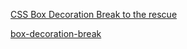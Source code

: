 [CSS Box Decoration Break to the rescue](https://dev.to/dailydevtips1/css-box-decoration-break-to-the-rescue-36a8)

[box-decoration-break
](https://developer.mozilla.org/en-US/docs/Web/CSS/box-decoration-break)
